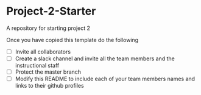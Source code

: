 # Project-2-Starter
A repository for starting project 2

Once you have copied this template do the following
- [ ] Invite all collaborators
- [ ] Create a slack channel and invite all the team members and the instructional staff
- [ ] Protect the master branch
- [ ] Modify this README to include each of your team members names and links to their github profiles
